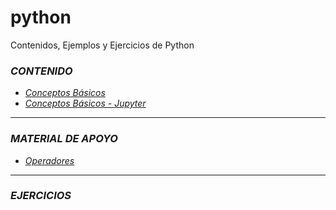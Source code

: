 # python
Contenidos, Ejemplos y Ejercicios de Python

### ***CONTENIDO***
* [*Conceptos Básicos*](https://github.com/formaciones/python/01-Conceptos-Básicos/)
* [*Conceptos Básicos - Jupyter*](https://github.com/formaciones/python/blob/main/01-Conceptos-Básicos.ipynb)
---

### ***MATERIAL DE APOYO***
* [*Operadores*](https://github.com/formaciones/python/blob/main/OPERADORES.md)
---

### ***EJERCICIOS***
